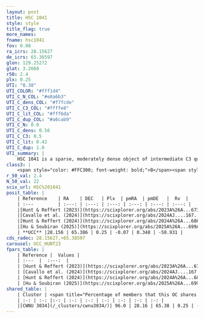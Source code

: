 ```yaml
---
layout: post
title: HSC 1041
style: style
title_flag: true
more_names: 
fname: hsc1041
fov: 0.08
ra_icrs: 28.15627
de_icrs: 65.38597
glon: 129.25272
glat: 3.2668
r50: 2.4
plx: 0.25
UTI: "0.38"
UTI_COLOR: "#fff1d4"
UTI_C_N_COL: "#e0a6b3"
UTI_C_dens_COL: "#f7fcde"
UTI_C_C3_COL: "#ffffe8"
UTI_C_lit_COL: "#fff6da"
UTI_C_dup_COL: "#a6cab9"
UTI_C_N: 0.0
UTI_C_dens: 0.56
UTI_C_C3: 0.5
UTI_C_lit: 0.42
UTI_C_dup: 1.0
UTI_summary: |
    HSC 1041 is a sparse, moderately dense object of intermediate C3 quality. It was recently reported in the literature. This object shares a large percentage of members with a later reported entry.<br><br><span style="color: #99180f; font-weight: bold;">Warning: </span>contains less than 25 stars with <i>P>0.5</i> estimated.
class3: |
    <span style="color: #FFC300; font-weight: bold;">B</span><span style="color: #FFC300; font-weight: bold;">B</span>
r_50_val: 2.4
N_50_val: 22
scix_url: HSC%201041
posit_table: |
    | Reference    | RA    | DEC   | Plx  | pmRA  | pmDE   |  Rv  |
    | :---         | :---: | :---: | :---: | :---: | :---: | :---: |
    |[Hunt & Reffert (2023)](https://scixplorer.org/abs/2023A%26A...673A.114H) | 28.171 | 65.386 | 0.251 | -0.082 | 0.367 | -50.658 |
    |[Cavallo et al. (2024)](https://scixplorer.org/abs/2024AJ....167...12C) | 28.111 | 65.386 | 0.252 | -- | -- | -- |
    |[Hunt & Reffert (2024)](https://scixplorer.org/abs/2024A%26A...686A..42H) | 28.171 | 65.386 | 0.251 | -0.082 | 0.367 | -50.658 |
    |[Hu & Soubiran (2025)](https://scixplorer.org/abs/2025A%26A...699A.246H) | 28.111 | 65.386 | -- | -- | -- | -- |
    | **UCC** |28.156 | 65.386 | 0.25 | -0.07 | 0.348 | -50.931 | 
cds_radec: 28.15627,+65.38597
carousel: UCC_HUNT23
fpars_table: |
    | Reference |  Values |
    | :---  |  :---:  |
    | [Hunt & Reffert (2023)](https://scixplorer.org/abs/2023A%26A...673A.114H) | `AV50=2.428, diffAV50=1.359, MOD50=12.825, logAge50=8.737` |
    | [Cavallo et al. (2024)](https://scixplorer.org/abs/2024AJ....167...12C) | `AV50=2.6, dMod50=12.96, logAge50=8.72, [Fe/H]50=0.0` |
    | [Hunt & Reffert (2024)](https://scixplorer.org/abs/2024A%26A...686A..42H) | `MassJ=418.388` |
    | [Hu & Soubiran (2025)](https://scixplorer.org/abs/2025A%26A...699A.246H) | `MA22=0.01, MA23f=-0.35, MA23g=-0.24, MK24=-0.32, MF24=-0.28` |
shared_table: |
    | Cluster | <span title="Percentage of members that this OC shares with the ones listed">%</span>   | RA   | DEC   | Plx   | pmRA  | pmDE  | Rv | UTI |
    | :-: | :-: |:-: | :-: | :-: | :-: | :-: | :-: | :-: |
    |[CWNU 3034](/_clusters/cwnu3034/)| 96.0 | 28.16 | 65.38 | 0.25 | -0.09 | 0.35 | -50.93 |0.18 |
---
```

